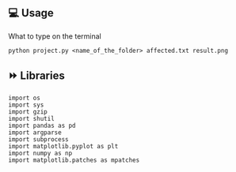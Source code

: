 ## 💻 Usage
What to type on the terminal
```
python project.py <name_of_the_folder> affected.txt result.png
```


## ⏩ Libraries
```
import os
import sys
import gzip
import shutil
import pandas as pd
import argparse
import subprocess
import matplotlib.pyplot as plt
import numpy as np
import matplotlib.patches as mpatches
```
